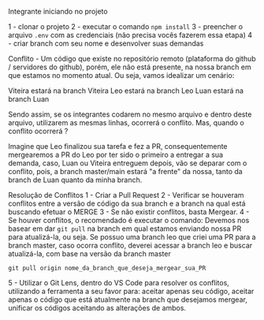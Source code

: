 Integrante iniciando no projeto

1 - clonar o projeto
2 - executar o comando `npm install`
3 - preencher o arquivo `.env` com as credenciais (não precisa vocês fazerem essa etapa)
4 - criar branch com seu nome e desenvolver suas demandas

Conflito - Um código que existe no repositório remoto (plataforma do github / servidores do github), porém, ele não está presente, na nossa branch em que estamos no momento atual. Ou seja, vamos idealizar um cenário:

Viteira estará na branch Viteira
Leo estará na branch Leo
Luan estará na branch Luan

Sendo assim, se os integrantes codarem no mesmo arquivo e dentro deste arquivo, utilizarem as mesmas linhas, ocorrerá o conflito.
Mas, quando o conflito ocorrerá ?

Imagine que Leo finalizou sua tarefa e fez a PR, consequentemente
mergearemos a PR do Leo por ter sido o primeiro a entregar a sua demanda, caso, Luan ou Viteira entreguem depois, vão se deparar com o conflito, pois, a branch master/main estará "a frente" da nossa, tanto da branch de Luan quanto da minha branch.

Resolução de Conflitos
1 - Criar a Pull Request
2 - Verificar se houveram conflitos entre a versão de código da sua branch e a branch na qual está buscando efetuar o MERGE
3 - Se não existir conflitos, basta Mergear.
4 - Se houver conflitos, o recomendado é executar o comando:
Devemos nos basear em dar `git pull` na branch em qual estamos enviando nossa PR para atualizá-la, ou seja.
Se possuo uma branch leo que criei uma PR para a branch master,
caso ocorra conflito, deverei acessar a branch leo e buscar atualizá-la, com base na versão da branch master

```
git pull origin nome_da_branch_que_deseja_mergear_sua_PR
```
5 - Utilizar o Git Lens, dentro do VS Code para resolver os conflitos, utilizando a ferramenta a seu favor para: aceitar apenas seu código, aceitar apenas o código que está atualmente na branch que desejamos mergear, unificar os códigos aceitando as alterações de ambos.